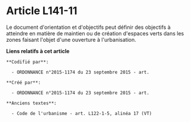 # Article L141-11

Le document d'orientation et d'objectifs peut définir des objectifs à atteindre en matière de maintien ou de création
d'espaces verts dans les zones faisant l'objet d'une ouverture à l'urbanisation.

**Liens relatifs à cet article**

	**Codifié par**:

	  - ORDONNANCE n°2015-1174 du 23 septembre 2015 - art.

	**Créé par**:

	  - ORDONNANCE n°2015-1174 du 23 septembre 2015 - art.

	**Anciens textes**:

	  - Code de l'urbanisme - art. L122-1-5, alinéa 17 (VT)
